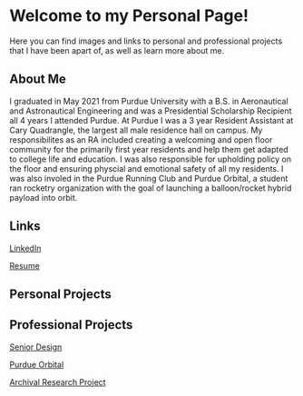 # Welcome to my Personal Page!

Here you can find images and links to personal and professional projects that I have been apart of, as well as learn more about me.

## About Me

I graduated in May 2021 from Purdue University with a B.S. in Aeronautical and Astronautical Engineering and was a Presidential Scholarship Recipient all 4 years I attended Purdue. At Purdue I was a 3 year Resident Assistant at Cary Quadrangle, the largest all male residence hall on campus. My responsibilites as an RA included creating a welcoming and open floor community for the primarily first year residents and help them get adapted to college life and education. I was also responsible for upholding policy on the floor and ensuring physcial and emotional safety of all my residents. I was also involed in the Purdue Running Club and Purdue Orbital, a student ran rocketry organization with the goal of launching a balloon/rocket hybrid payload into orbit. 

## Links 
[LinkedIn](https://www.linkedin.com/in/sam-conkle-a8556b196/)

[Resume](https://sconkle.github.io/Resume-Final.pdf)
## Personal Projects 

## Professional Projects 
[Senior Design](https://sconkle.github.io/Senior-Design-Project)

[Purdue Orbital](https://sconkle.github.io/Purdue_Orbital)

[Archival Research Project](https://sconkle.github.io/Research-Project)
